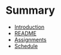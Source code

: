 # Summary

* [Introduction](README.md)
* [README](readme.md)
* [Assignments](requirements.md)
* [Schedule](schedule.md)

